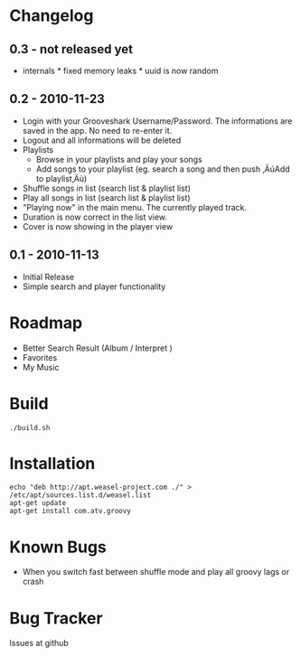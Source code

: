 Changelog
=========

0.3 - not released yet
--------------
*    internals
    *    fixed memory leaks
    *    uuid is now random
	
0.2 - 2010-11-23
--------------
*   Login with your Grooveshark Username/Password. The informations are saved in the app. No need to re-enter it.
*   Logout and all informations will be deleted
*   Playlists
	*   Browse in your playlists and play your songs
	*   Add songs to your playlist (eg. search a song and then push ‚ÄúAdd to playlist‚Äù)
*   Shuffle songs in list (search list & playlist list)
*   Play all songs in list (search list & playlist list)
*   "Playing now" in the main menu. The currently played track.
*   Duration is now correct in the list view.
*   Cover is now showing in the player view

0.1 - 2010-11-13
--------------
*   Initial Release
*   Simple search and player functionality


Roadmap
=======

*   Better Search Result (Album / Interpret )
*   Favorites
*   My Music

Build
=====

    ./build.sh

Installation
=============

	echo "deb http://apt.weasel-project.com ./" > /etc/apt/sources.list.d/weasel.list
	apt-get update
	apt-get install com.atv.groovy

Known Bugs
==========
*    When you switch fast between shuffle mode and play all groovy lags or crash

Bug Tracker
===========
Issues at github
